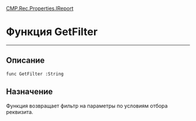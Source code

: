 ﻿---
Link: CMP.Rec.Properties.IReport.@GetFilter
---

<!---  Навигация
[Имя проекта](#) :
-->
[CMP.Rec.Properties.IReport](Default)

# Функция GetFilter
---

## Описание

    func GetFilter :String

<!--
## Аргументы{#Args}

### Аргумент1

Описание аргумента 1
-->

## Назначение

Функция возвращает фильтр на параметры по условиям отбора реквизита.

<!--
## Пример

    GetFilter...
-->

